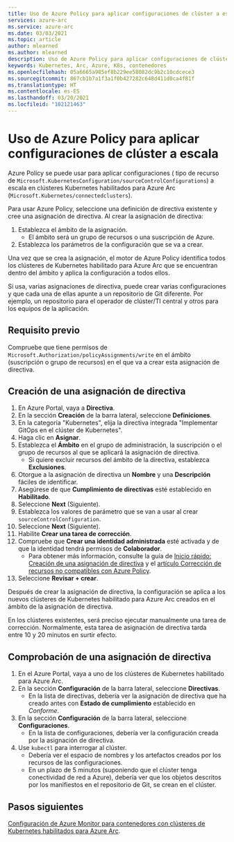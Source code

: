 ```yaml
---
title: Uso de Azure Policy para aplicar configuraciones de clúster a escala
services: azure-arc
ms.service: azure-arc
ms.date: 03/03/2021
ms.topic: article
author: mlearned
ms.author: mlearned
description: Uso de Azure Policy para aplicar configuraciones de clúster a escala
keywords: Kubernetes, Arc, Azure, K8s, contenedores
ms.openlocfilehash: 05a6665a985ef8b229ee58082dc9b2c10cdcece3
ms.sourcegitcommit: 867cb1b7a1f3a1f0b427282c648d411d0ca4f81f
ms.translationtype: HT
ms.contentlocale: es-ES
ms.lasthandoff: 03/20/2021
ms.locfileid: "102121463"
---
```

# <a name="use-azure-policy-to-apply-cluster-configurations-at-scale"></a>Uso de Azure Policy para aplicar configuraciones de clúster a escala

Azure Policy se puede usar para aplicar configuraciones ( tipo de recurso de `Microsoft.KubernetesConfiguration/sourceControlConfigurations`) a escala en clústeres Kubernetes habilitados para Azure Arc (`Microsoft.Kubernetes/connectedclusters`).

Para usar Azure Policy, seleccione una definición de directiva existente y cree una asignación de directiva. Al crear la asignación de directiva:
1. Establezca el ámbito de la asignación.
    * El ámbito será un grupo de recursos o una suscripción de Azure. 
2. Establezca los parámetros de la configuración que se va a crear. 

Una vez que se crea la asignación, el motor de Azure Policy identifica todos los clústeres de Kubernetes habilitado para Azure Arc que se encuentran dentro del ámbito y aplica la configuración a todos ellos.

Si usa, varias asignaciones de directiva, puede crear varias configuraciones y que cada una de ellas apunte a un repositorio de Git diferente. Por ejemplo, un repositorio para el operador de clúster/TI central y otros para los equipos de la aplicación.

## <a name="prerequisite"></a>Requisito previo

Compruebe que tiene permisos de `Microsoft.Authorization/policyAssignments/write` en el ámbito (suscripción o grupo de recursos) en el que va a crear esta asignación de directiva.

## <a name="create-a-policy-assignment"></a>Creación de una asignación de directiva

1. En Azure Portal, vaya a **Directiva**.
1. En la sección **Creación** de la barra lateral, seleccione **Definiciones**.
1. En la categoría "Kubernetes", elija la directiva integrada "Implementar GitOps en el clúster de Kubernetes". 
1. Haga clic en **Asignar**.
1. Establezca el **Ámbito** en el grupo de administración, la suscripción o el grupo de recursos al que se aplicará la asignación de directiva.
    * Si quiere excluir recursos del ámbito de la directiva, establezca **Exclusiones**.
1. Otorgue a la asignación de directiva un **Nombre** y una **Descripción** fáciles de identificar.
1. Asegúrese de que **Cumplimiento de directivas** esté establecido en **Habilitado**.
1. Seleccione **Next** (Siguiente).
1. Establezca los valores de parámetro que se van a usar al crear `sourceControlConfiguration`.
1. Seleccione **Next** (Siguiente).
1. Habilite **Crear una tarea de corrección**.
1. Compruebe que **Crear una identidad administrada** esté activada y de que la identidad tendrá permisos de **Colaborador**. 
    * Para obtener más información, consulte la guía de [Inicio rápido: Creación de una asignación de directiva](../../governance/policy/assign-policy-portal.md) y el [artículo Corrección de recursos no compatibles con Azure Policy](../../governance/policy/how-to/remediate-resources.md).
1. Seleccione **Revisar + crear**.

Después de crear la asignación de directiva, la configuración se aplica a los nuevos clústeres de Kubernetes habilitado para Azure Arc creados en el ámbito de la asignación de directiva.

En los clústeres existentes, será preciso ejecutar manualmente una tarea de corrección. Normalmente, esta tarea de asignación de directiva tarda entre 10 y 20 minutos en surtir efecto.

## <a name="verify-a-policy-assignment"></a>Comprobación de una asignación de directiva

1. En el Azure Portal, vaya a uno de los clústeres de Kubernetes habilitado para Azure Arc.
1. En la sección **Configuración** de la barra lateral, seleccione **Directivas**. 
    * En la lista de directivas, debería ver la asignación de directiva que ha creado antes con **Estado de cumplimiento** establecido en *Conforme*.
1. En la sección **Configuración** de la barra lateral, seleccione **Configuraciones**.
    * En la lista de configuraciones, debería ver la configuración creada por la asignación de directiva.
1. Use `kubectl` para interrogar al clúster. 
    * Debería ver el espacio de nombres y los artefactos creados por los recursos de las configuraciones.
    * En un plazo de 5 minutos (suponiendo que el clúster tenga conectividad de red a Azure), debería ver que los objetos descritos por los manifiestos en el repositorio de Git, se crean en el clúster.

## <a name="next-steps"></a>Pasos siguientes

[Configuración de Azure Monitor para contenedores con clústeres de Kubernetes habilitados para Azure Arc](../../azure-monitor/containers/container-insights-enable-arc-enabled-clusters.md).
